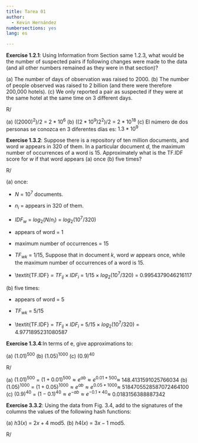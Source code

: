 ```yaml
---
title: Tarea 01
author:
  - Kevin Hernández
numbersections: yes
lang: es

---
```


**Exercise 1.2.1**: Using Information from Section same 1.2.3, what would be the number of suspected pairs if following changes were
made to the data (and all other numbers remained as they were in that section)?

(a) The number of days of observation was raised to 2000.
(b) The number of people observed was raised to 2 billion (and there were therefore 200,000 hotels).
(c) We only reported a pair as suspected if they were at the same hotel at the same time on 3 different days.

R/

(a) $((2000)^2) / 2$ = $2*10^6$
(b) $((2*10^9)2^2) / 2$ = $2*10^{18}$
(c) El número de dos personas se conozca en 3 diferentes días es: $1.3 * 10^9$

**Exercise 1.3.2**: Suppose there is a repository of ten million documents, and word $w$ appears in 320 of them. In a particular document $d$,
the maximum number of occurrences of a word is 15.
Approximately what is the TF.IDF score for $w$ if that word appears (a) once (b) five times?

R/

(a) once: 

- $N$ = $10^7$ documents. 
- $n_i$ = appears in 320 of them.
- $IDF_w$ = $log_2(N/n_i)$ = $log_2(10^7/320)$

- appears of word = 1
- maximum number of occurrences = 15
- $TF_{wk}$ = $1/15$, Suppose that in document $k$, word $w$ appears once, while the maximum number of occurrences of a word is 15.

- \textit{TF.IDF} = $\textit{TF}_{ij} \times \textit{IDF}_i$ = $1/15 \times log_2(10^7/320)$ = 0.9954379046216117

(b) five times:

- appears of word = 5

- $TF_{wk}$ = $5/15$

- \textit{TF.IDF} = $\textit{TF}_{ij} \times \textit{IDF}_i$ = $5/15 \times log_2(10^7/320)$ = 4.9771895231080587

**Exercise 1.3.4**:In terms of e, give approximations to:

(a) $(1{.}01)^{500}$
(b) $(1{.}05)^{1000}$
(c) $(0{.}9)^{40}$

R/

(a) $(1{.}01)^{500}$ = $(1 + 0{.}01)^{500} \approx e^{ab} \approx e^{0{.}01*500} \approx$ 148.4131591025766034
(b) $(1{.}05)^{1000}$ = $(1 + 0{.}05)^{1000} \approx e^{ab} \approx e^{0{.}05*1000} \approx$ 5184705528587072464100
(c) $(0{.}9)^{40}$ = $(1 - 0{.}1)^{40} \approx e^{-ab} \approx e^{-0{.}1*40} \approx$ 0.0183156388887342

**Exercise 3.3.2**: Using the data from Fig. 3.4, add to the signatures of the columns the values of the following hash functions:

(a) $h3(x)$ = $2x+4$ mod5.
(b) $h4(x)$ = $3x-1$ mod5.

R/


